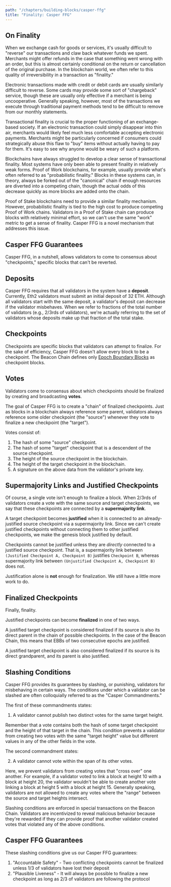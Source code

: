 ```yaml
---
path: "/chapters/building-blocks/casper-ffg"
title: "Finality: Casper FFG"
---
```


## On Finality
When we exchange cash for goods or services, it's usually difficult to "reverse" our transactions and claw back whatever funds we spent. Merchants might offer refunds in the case that something went wrong with an order, but this is almost certainly conditional on the return or cancellation of the original purchase. In the blockchain world, we often refer to this quality of irreversibility in a transaction as "finality."

Electronic transactions made with credit or debit cards are usually similarly difficult to reverse. Some cards may provide some sort of "chargeback" service, though these are usually only effective if a merchant is being uncooperative. Generally speaking, however, most of the transactions we execute through traditional payment methods tend to be difficult to remove from our monthly statements.

Transactional finality is crucial to the proper functioning of an exchange-based society. If an electronic transaction could simply disappear into thin air, merchants would likely feel much less comfortable accepting electronic payments. Merchants might be particularly concerned if consumers could strategically abuse this flaw to "buy" items without actually having to pay for them. It's easy to see why anyone would be weary of such a platform.

Blockchains have always struggled to develop a clear sense of transactional finality. Most systems have only been able to present finality in relatively weak forms. Proof of Work blockchains, for example, usually provide what's often referred to as "probabilistic finality." Blocks in these systems can, in theory, always be forked out of the "canonical" chain if enough resources are diverted into a competing chain, though the actual odds of this decrease quickly as more blocks are added onto the chain.

Proof of Stake blockchains need to provide a similar finality mechanism. However, probabilistic finality is tied to the high cost to produce competing Proof of Work chains. Validators in a Proof of Stake chain can produce blocks with relatively minimal effort, so we can't use the same "work" metric to get a sense of finality. Casper FFG is a novel mechanism that addresses this issue.

## Casper FFG Guarantees
Casper FFG, in a nutshell, allows validators to come to consensus about "checkpoints," specific blocks that can't be reverted.

## Deposits
Casper FFG requires that all validators in the system have a **deposit**. Currently, Eth2 validators must submit an initial deposit of 32 ETH. Although all validators start with the same deposit, a validator's deposit can decrease if the validator misbehaves. When we refer to fractions of the total number of validators (e.g., 2/3rds of validators), we're actually referring to the set of validators whose deposits make up that fraction of the total stake. 

## Checkpoints
Checkpoints are specific blocks that validators can attempt to finalize. For the sake of efficiency, Casper FFG doesn't allow every block to be a checkpoint. The Beacon Chain defines only [Epoch Boundary Blocks](/chapters/phase-0/blocks-slots-and-epochs#epoch-boundary-blocks) as checkpoint blocks.

## Votes
Validators come to consensus about which checkpoints should be finalized by creating and broadcasting **votes**.

The goal of Casper FFG is to create a "chain" of finalized checkpoints. Just as blocks in a blockchain always reference some parent, validators always reference some older checkpoint (the "source") whenever they vote to finalize a new checkpoint (the "target").

Votes consist of:

1. The hash of some "source" checkpoint.
2. The hash of some "target" checkpoint that is a descendent of the source checkpoint.
3. The height of the source checkpoint in the blockchain.
4. The height of the target checkpoint in the blockchain.
5. A signature on the above data from the validator's private key.

## Supermajority Links and Justified Checkpoints
Of course, a single vote isn't enough to finalize a block. When 2/3rds of validators create a vote with the same source and target checkpoints, we say that these checkpoints are connected by a **supermajority link**. 

A target checkpoint becomes **justified** when it is connected to an already-justified source checkpoint via a supermajority link. Since we can't create justified checkpoints without connecting them to other justified checkpoints, we make the genesis block justified by default.

Checkpoints cannot be justified unless they are *directly* connected to a justified source checkpoint. That is, a supermajority link between `(Justified Checkpoint A, Checkpoint B)` justifies `Checkpoint B`, whereas supermajority link between `(Unjustified Checkpoint A, Checkpoint B)` does not.

Justification alone is **not** enough for finalization. We still have a little more work to do.

## Finalized Checkpoints
Finally, finality.

Justified checkpoints can become **finalized** in one of two ways.

A justified target checkpoint is considered finalized if its source is also its direct parent in the chain of possible checkpoints. In the case of the Beacon Chain, this means that EBBs of two consecutive epochs are justified.

A justified target checkpoint is also considered finalized if its source is its direct grandparent, and its parent is also justified.

## Slashing Conditions
Casper FFG provides its guarantees by slashing, or punishing, validators for misbehaving in certain ways. The conditions under which a validator can be slashed are often colloquially referred to as the "Casper Commandments."

The first of these commandments states:

1. A validator cannot publish two distinct votes for the same target height.

Remember that a vote contains both the hash of some target checkpoint and the height of that target in the chain. This condition prevents a validator from creating two votes with the same "target height" value but different values in any of the other fields in the vote.

The second commandment states:

2. A validator cannot vote within the span of its other votes.

Here, we prevent validators from creating votes that "cross over" one another. For example, if a validator voted to link a block at height 10 with a block at height 20, the validator wouldn't be able to create another vote linking a block at height 5 with a block at height 15. Generally speaking, validators are not allowed to create any votes where the "range" between the source and target heights intersect.

Slashing conditions are enforced in special transactions on the Beacon Chain. Validators are incentivized to reveal malicious behavior because they're rewarded if they can provide proof that another validator created votes that violated any of the above conditions.

## Casper FFG Guarantees
These slashing conditions give us our Casper FFG guarantees:

1. "Accountable Safety" - Two conflicting checkpoints cannot be finalized unless 1/3 of validators have lost their deposit
2. "Plausible Liveness" - It will always be possible to finalize a new checkpoint as long as 2/3 of validators are following the protocol

